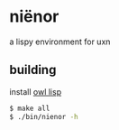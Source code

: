 # niënor

a lispy environment for uxn

## building

install [owl lisp](https://gitlab.com/owl-lisp/owl.git)

```sh
$ make all
$ ./bin/nienor -h
```
